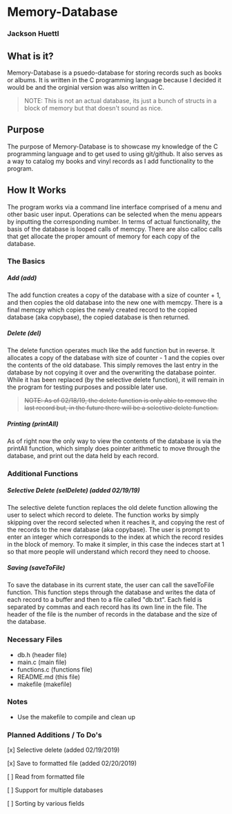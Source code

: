# Memory-Database

### Jackson Huettl

## What is it?
Memory-Database is a psuedo-database for storing records such as books or albums. It is written in the C programming language because I decided it would be and the orginial version was also written in C. 

>NOTE: This is not an actual database, its just a bunch of structs in a block of memory but that doesn't sound as nice. 

## Purpose
The purpose of Memory-Database is to showcase my knowledge of the C programming language and to get used to using git/github. It also serves as a way to catalog my books and vinyl records as I add functionality to the program. 

## How It Works
The program works via a command line interface comprised of a menu and other basic user input. Operations can be selected when the menu appears by inputting the corresponding number. In terms of actual functionality, the basis of the database is looped calls of memcpy. There are also calloc calls that get allocate the proper amount of memory for each copy of the database. 

### The Basics

##### Add (add)
The add function creates a copy of the database with a size of counter + 1, and then copies the old database into the new one with memcpy. There is a final memcpy which copies the newly created record to the copied database (aka copybase), the copied database is then returned. 

##### Delete (del)
The delete function operates much like the add function but in reverse. It allocates a copy of the database with size of counter - 1 and the copies over the contents of the old database. This simply removes the last entry in the database by not copying it over and the overwriting the database pointer. While it has been replaced (by the selective delete function), it will remain in the program for testing purposes and possible later use. 

>~~NOTE: As of 02/18/19, the delete function is only able to remove the last record but, in the future there will be a selective delete function.~~

##### Printing (printAll)
As of right now the only way to view the contents of the database is via the printAll function, which simply does pointer arithmetic to move through the database, and print out the data held by each record. 

### Additional Functions

##### Selective Delete (selDelete) (added 02/19/19)
The selective delete function replaces the old delete function allowing the user to select which record to delete. The function works by simply skipping over the record selected when it reaches it, and copying the rest of the records to the new database (aka copybase). The user is prompt to enter an integer which corresponds to the index at which the record resides in the block of memory. To make it simpler, in this case the indeces start at 1 so that more people will understand which record they need to choose. 

##### Saving (saveToFile)
To save the database in its current state, the user can call the saveToFile function. This function steps through the database and writes the data of each record to a buffer and then to a file called "db.txt". Each field is separated by commas and each record has its own line in the file. The header of the file is the number of records in the database and the size of the database. 


### Necessary Files
- db.h (header file)
- main.c (main file)
- functions.c (functions file)
- README.md (this file)
- makefile (makefile)

###  Notes
- Use the makefile to compile and clean up


### Planned Additions / To Do's
[x] Selective delete (added 02/19/2019)

[x] Save to formatted file (added 02/20/2019)

[ ] Read from formatted file

[ ] Support for multiple databases

[ ] Sorting by various fields